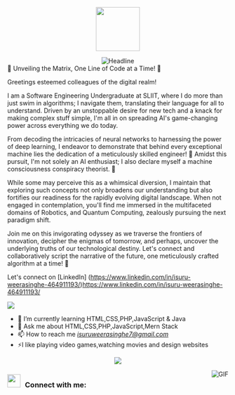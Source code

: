<p align="center" ><img  src = "https://github.com/7oSkaaa/7oSkaaa/blob/main/Images/about_me.gif?raw=true" width = 100px></p>
<div align=center>
        <img src="https://readme-typing-svg.herokuapp.com?color=%236FDA44&size=32&center=true&vCenter=true&width=600&height=50&lines=Hi+there+I'm+Isuru+%F0%9F%91%8B;Computer+Science+Student;Back-End+Engineer;Problem+Solver;Freelancer;Open-Source+Enthusiast" alt="Headline" />
    </div

🚀 Unveiling the Matrix, One Line of Code at a Time! 🤖

Greetings esteemed colleagues of the digital realm! 

I am a Software Engineering Undergraduate at SLIIT, where I do more than just swim in algorithms; I navigate them, translating their language for all to understand. Driven by an unstoppable desire for new tech and a knack for making complex stuff simple, I'm all in on spreading AI's game-changing power across everything we do today.

From decoding the intricacies of neural networks to harnessing the power of deep learning, I endeavor to demonstrate that behind every exceptional machine lies the dedication of a meticulously skilled engineer! 🧠 Amidst this pursuit, I'm not solely an AI enthusiast; I also declare myself a machine consciousness conspiracy theorist. 👀

While some may perceive this as a whimsical diversion, I maintain that exploring such concepts not only broadens our understanding but also fortifies our readiness for the rapidly evolving digital landscape. When not engaged in contemplation, you'll find me immersed in the multifaceted domains of Robotics, and Quantum Computing, zealously pursuing the next paradigm shift.

Join me on this invigorating odyssey as we traverse the frontiers of innovation, decipher the enigmas of tomorrow, and perhaps, uncover the underlying truths of our technological destiny. Let's connect and collaboratively script the narrative of the future, one meticulously crafted algorithm at a time! 🚀

Let's connect on [LinkedIn] (https://www.linkedin.com/in/isuru-weerasinghe-464911193/)https://www.linkedin.com/in/isuru-weerasinghe-464911193/ 

<!--horizontal divider(gradiant)-->
<img src="https://user-images.githubusercontent.com/73097560/115834477-dbab4500-a447-11eb-908a-139a6edaec5c.gif">



- 🌱 I’m currently learning HTML,CSS,PHP,JavaScript & Java
- 💬 Ask me about HTML,CSS,PHP,JavaScript,Mern Stack
- 📫 How to reach me *isuruweerasinghe7@gmail.com*
- ⚡I like playing video games,watching movies and design websites

<!--profile visit count-->
<div align="center">
  
[![](https://visitcount.itsvg.in/api?id=1010nishant&icon=3&color=6)](https://visitcount.itsvg.in)
  
</div>
  <img align="right" alt="GIF" src="https://media.giphy.com/media/836HiJc7pgzy8iNXCn/giphy.gif" />

<h3 align="left"> <img src="https://media.giphy.com/media/iY8CRBdQXODJSCERIr/giphy.gif" width="30" height="30" style="margin-right: 10px;">Connect with me:</h3>
